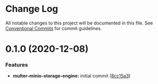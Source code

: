 # Change Log

All notable changes to this project will be documented in this file.
See [Conventional Commits](https://conventionalcommits.org) for commit guidelines.

# 0.1.0 (2020-12-08)


### Features

* **multer-minio-storage-engine:** initial commit ([8cc15a3](https://github.com/disruptph/disruptjs/commit/8cc15a32d3ea023b969489d8d55785fbe2f0e748))

